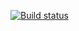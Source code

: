 [![Build status](https://ci.appveyor.com/api/projects/status/02m1p94d5ujx2k7s?svg=true)](https://ci.appveyor.com/project/AsotikovAnton/ahj-homework-1)
